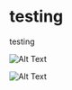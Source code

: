 # testing
testing

![Alt Text](https://media.giphy.com/media/vFKqnCdLPNOKc/giphy.gif)

![Alt Text](https://github.com/llalbertll/testing/blob/main/checking1.gif)
